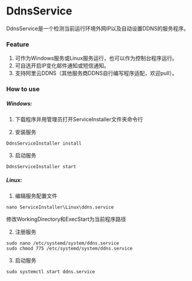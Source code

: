 # DdnsService

DdnsService是一个检测当前运行环境外网IP以及自动设置DDNS的服务程序。  

### Feature
1. 可作为Windows服务或Linux服务运行，也可以作为控制台程序运行。  
2. 可自选开启IP变化邮件通知或短信通知。  
3. 支持阿里云DDNS（其他服务商DDNS自行编写程序适配，欢迎pull）。  

### How to use
##### Windows:
1. 下载程序并用管理员打开ServiceInstaller文件夹命令行  

2. 安装服务  
```shell
DdnsServiceInstaller install
```
3. 启动服务
```shell
DdnsServiceInstaller start
```

##### Linux:  
1. 编辑服务配置文件  
```shell
nano ServiceInstaller\Linux\ddns.service
```
修改WorkingDirectory和ExecStart为当前程序路径

2. 注册服务  
```shell
sudo nano /etc/systemd/system/ddns.service
sudo chmod 775 /etc/systemd/system/ddns.service
```
3. 启动服务  
```shell
sudo systemctl start ddns.service
```